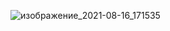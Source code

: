 ![изображение_2021-08-16_171535](https://user-images.githubusercontent.com/71284696/129577928-c2564640-0222-4111-8f73-74522d4f84e7.png)
